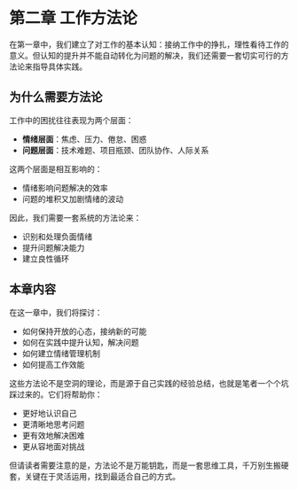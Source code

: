 # 第二章 工作方法论

在第一章中，我们建立了对工作的基本认知：接纳工作中的挣扎，理性看待工作的意义。但认知的提升并不能自动转化为问题的解决，我们还需要一套切实可行的方法论来指导具体实践。

## 为什么需要方法论

工作中的困扰往往表现为两个层面：
- **情绪层面**：焦虑、压力、倦怠、困惑
- **问题层面**：技术难题、项目瓶颈、团队协作、人际关系

这两个层面是相互影响的：
- 情绪影响问题解决的效率
- 问题的堆积又加剧情绪的波动

因此，我们需要一套系统的方法论来：
- 识别和处理负面情绪
- 提升问题解决能力
- 建立良性循环

## 本章内容

在这一章中，我们将探讨：
- 如何保持开放的心态，接纳新的可能
- 如何在实践中提升认知，解决问题
- 如何建立情绪管理机制
- 如何提高工作效能

这些方法论不是空洞的理论，而是源于自己实践的经验总结，也就是笔者一个个坑踩过来的。它们将帮助你：
- 更好地认识自己
- 更清晰地思考问题
- 更有效地解决困难
- 更从容地面对挑战

但请读者需要注意的是，方法论不是万能钥匙，而是一套思维工具，千万别生搬硬套，关键在于灵活运用，找到最适合自己的方式。